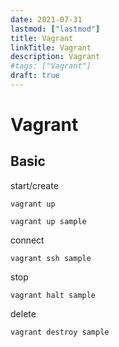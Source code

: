 ```yaml
---
date: 2021-07-31
lastmod: ["lastmod"]
title: Vagrant
linkTitle: Vagrant
description: Vagrant
#tags: ["Vagrant"]
draft: true
---
```


# Vagrant

## Basic

start/create
```shell
vagrant up
```
```shell
vagrant up sample
```
connect
```shell
vagrant ssh sample
```
stop
```shell
vagrant halt sample
```
delete
```shell
vagrant destroy sample
```
